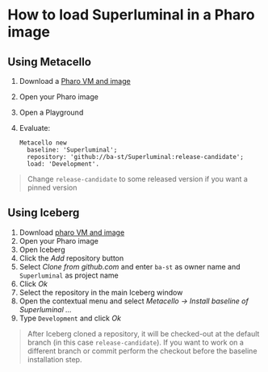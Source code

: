 # How to load Superluminal in a Pharo image

## Using Metacello

1. Download a [Pharo VM and image](https://pharo.org/download)
2. Open your Pharo image
3. Open a Playground
4. Evaluate:

    ```smalltalk
    Metacello new
      baseline: 'Superluminal';
      repository: 'github://ba-st/Superluminal:release-candidate';
      load: 'Development'.
    ```

> Change `release-candidate` to some released version if you want a pinned version

## Using Iceberg

1. Download [pharo VM and image](https://pharo.org/download)
2. Open your Pharo image
3. Open Iceberg
4. Click the *Add* repository button
5. Select *Clone from github.com* and enter `ba-st` as owner name and `Superluminal`
   as project name
6. Click *Ok*
7. Select the repository in the main Iceberg window
8. Open the contextual menu and select
  *Metacello -> Install baseline of Superluminal ...*
9. Type `Development` and click *Ok*

> After Iceberg cloned a repository, it will be checked-out at the  default
> branch (in this case `release-candidate`). If you want to work on a different
> branch or commit perform the checkout before the baseline installation step.

